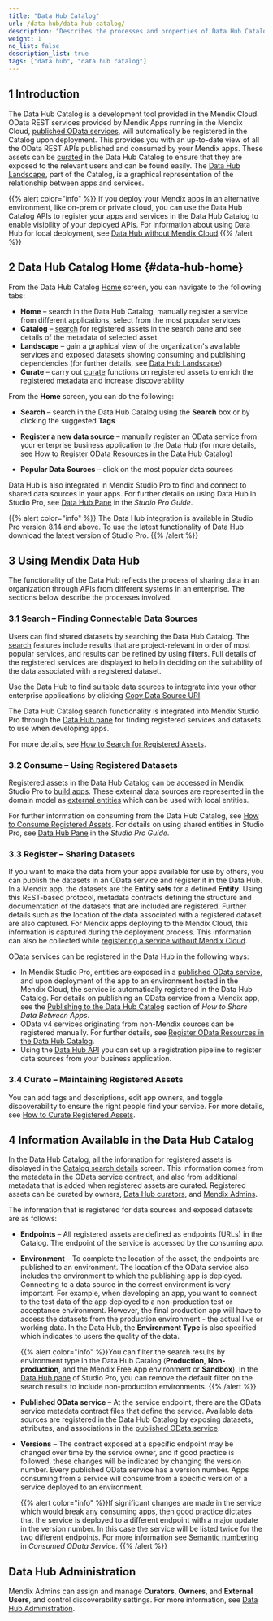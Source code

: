 ```yaml
---
title: "Data Hub Catalog"
url: /data-hub/data-hub-catalog/
description: "Describes the processes and properties of Data Hub Catalog."
weight: 1
no_list: false
description_list: true
tags: ["data hub", "data hub catalog"]
---
```


## 1 Introduction

The Data Hub Catalog is a development tool provided in the Mendix Cloud. OData REST services provided by Mendix Apps running in the Mendix Cloud, [published OData services](/refguide/published-odata-services/), will automatically be registered in the Catalog upon deployment. This provides you with an up-to-date view of all the OData REST APIs published and consumed by your Mendix apps. These assets can be [curated](/data-hub/data-hub-catalog/curate/) in the Data Hub Catalog to ensure that they are exposed to the relevant users and can be found easily. The [Data Hub Landscape](/data-hub/data-hub-landscape/), part of the Catalog, is a graphical representation of the relationship between apps and services.

{{% alert color="info" %}}
If you deploy your Mendix apps in an alternative environment, like on-prem or private cloud, you can use the Data Hub Catalog APIs to register your apps and services in the Data Hub Catalog to enable visibility of your deployed APIs. For information about using Data Hub for local deployment, see [Data Hub without Mendix Cloud](/data-hub/data-hub-without-mendix-cloud/).{{% /alert %}}

## 2 Data Hub Catalog Home {#data-hub-home}

From the Data Hub Catalog [Home](https://hub.mendix.com) screen, you can navigate to the following tabs:

* **Home** – search in the Data Hub Catalog, manually register a service from different applications, select from the most popular services
* **Catalog** – [search](/data-hub/data-hub-catalog/search/) for registered assets in the search pane and see details of the metadata of selected asset
* **Landscape** – gain a graphical view of the organization's available services and exposed datasets showing consuming and publishing dependencies (for further details, see [Data Hub Landscape](/data-hub/data-hub-landscape/))
* **Curate** – carry out [curate](/data-hub/data-hub-catalog/curate/) functions on registered assets to enrich the registered metadata and increase discoverability

From the **Home** screen, you can do the following:

* **Search** – search in the Data Hub Catalog using the **Search** box or by clicking the suggested **Tags**
* **Register a new data source** – manually register an OData service from your enterprise business application to the Data Hub (for more details, see [How to Register OData Resources in the Data Hub Catalog](/data-hub/data-hub-catalog/register-data/))

* **Popular Data Sources** – click on the most popular data sources

Data Hub is also integrated in Mendix Studio Pro to find and connect to shared data sources in your apps. For further details on using Data Hub in Studio Pro, see [Data Hub Pane](/refguide/data-hub-pane/) in the *Studio Pro Guide*.

{{% alert color="info" %}}
The Data Hub integration is available in Studio Pro version 8.14 and above. To use the latest functionality of Data Hub download the latest version of Studio Pro. {{% /alert %}}

## 3 Using Mendix Data Hub

The functionality of the Data Hub reflects the process of sharing data in an organization through APIs from different systems in an enterprise. The sections below describe the processes involved.

### 3.1 Search – Finding Connectable Data Sources

Users can find shared datasets by searching the Data Hub Catalog. The [search](/data-hub/data-hub-catalog/search/) features include results that are project-relevant in order of most popular services, and results can be refined by using filters. Full details of the registered services are displayed to help in deciding on the suitability of the data associated with a registered dataset.

Use the Data Hub to find suitable data sources to integrate into your other enterprise applications by clicking [Copy Data Source URI](/data-hub/data-hub-catalog/search/#service-details).

The Data Hub Catalog search functionality is integrated into Mendix Studio Pro through the [Data Hub pane](/refguide/data-hub-pane/) for finding registered services and datasets to use when developing apps.

For more details, see [How to Search for Registered Assets](/data-hub/data-hub-catalog/search/).

### 3.2 Consume – Using Registered Datasets

Registered assets in the Data Hub Catalog can be accessed in Mendix Studio Pro to [build apps](/refguide/modeling/). These external data sources are represented in the domain model as [external entities](/refguide/external-entities/) which can be used with local entities.

For further information on consuming from the Data Hub Catalog, see [How to Consume Registered Assets](/data-hub/data-hub-catalog/consume/). For details on using shared entities in Studio Pro, see [Data Hub Pane](/refguide/data-hub-pane/) in the *Studio Pro Guide*.

### 3.3 Register – Sharing Datasets

If you want to make the data from your apps available for use by others, you can publish the datasets in an OData service and register it in the Data Hub. In a Mendix app, the datasets are the **Entity sets** for a defined **Entity**. Using this REST-based protocol, metadata contracts defining the structure and documentation of the datasets that are included are registered. Further details such as the location of the data associated with a registered dataset are also captured. For Mendix apps deploying to the Mendix Cloud, this information is captured during the deployment process. This information can also be collected while [registering a service without Mendix Cloud](/data-hub/data-hub-catalog/register-data/).

OData services can be registered in the Data Hub in the following ways:

* In Mendix Studio Pro, entities are exposed in a [published OData service](/refguide/published-odata-services/), and upon deployment of the app to an environment hosted in the Mendix Cloud, the service is automatically registered in the Data Hub Catalog. For details on publishing an OData service from a Mendix app, see the [Publishing to the Data Hub Catalog](/data-hub/share-data/#publishing) section of *How to Share Data Between Apps*.
* OData v4 services originating from non-Mendix sources can be registered manually. For further details, see [Register OData Resources in the Data Hub Catalog](/data-hub/data-hub-catalog/register-data/).
* Using the [Data Hub API](/apidocs-mxsdk/apidocs/data-hub-apis/) you can set up a registration pipeline to register data sources from your business application.

### 3.4 Curate – Maintaining Registered Assets

You can add tags and descriptions, edit app owners, and toggle discoverability to ensure the right people find your service. For more details, see [How to Curate Registered Assets](/data-hub/data-hub-catalog/curate/).

## 4 Information Available in the Data Hub Catalog

In the Data Hub Catalog, all the information for registered assets is displayed in the [Catalog search details](/data-hub/data-hub-catalog/search/#search-details) screen. This information comes from the metadata in the OData service contract, and also from additional metadata that is added when registered assets are curated. Registered assets can be curated by owners, [Data Hub curators](/data-hub/data-hub-catalog/manage-data-sources/user-roles/#curator), and [Mendix Admins](/data-hub/data-hub-catalog/manage-data-sources/user-roles/#admin).

The information that is registered for data sources and exposed datasets are as follows:

* **Endpoints** – All registered assets are defined as endpoints (URLs) in the Catalog. The endpoint of the service is accessed by the consuming app.
* **Environment** – To complete the location of the asset, the endpoints are published to an environment. The location of the OData service also includes the environment to which the publishing app is deployed. Connecting to a data source in the correct environment is very important. For example, when developing an app, you want to connect to the test data of the app deployed to a non-production test or acceptance environment. However, the final production app will have to access the datasets from the production environment - the actual live or working data. In the Data Hub, the **Environment Type** is also specified which indicates to users the quality of the data.

    {{% alert color="info" %}}You can filter the search results by environment type in the Data Hub Catalog (**Production**, **Non-production**, and the Mendix Free App environment or **Sandbox**). In the [Data Hub pane](/refguide/data-hub-pane/) of Studio Pro, you can remove the default filter on the search results to include non-production environments. {{% /alert %}}

* **Published OData service** – At the service endpoint, there are the OData service metadata contract files that define the service. Available data sources are registered in the Data Hub Catalog by exposing  datasets, attributes, and associations in the [published OData service](/refguide/published-odata-services/). 
* **Versions** – The contract exposed at a specific endpoint may be changed over time by the service owner, and if good practice is followed, these changes will be indicated by changing the version number. Every published OData service has a version number. Apps consuming from a service will consume from a specific version of a service deployed to an environment.

    {{% alert color="info" %}}If significant changes are made in the service which would break any consuming apps, then good practice dictates that the service is deployed to a different endpoint with a major update in the version number. In this case the service will be listed twice for the two different endpoints. For more information see [Semantic numbering](/refguide/consumed-odata-service/#semantic) in *Consumed OData Service*. {{% /alert %}}

## Data Hub Administration

Mendix Admins can assign and manage **Curators**, **Owners**, and **External Users**, and control discoverability settings. For more information, see [Data Hub Administration](/developerportal/control-center/data-hub-admin/).
